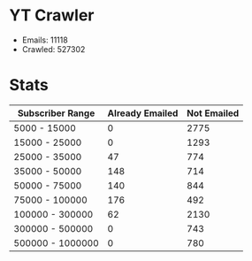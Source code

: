 # YT Crawler
- Emails: 11118
- Crawled: 527302

# Stats
| Subscriber Range  | Already Emailed | Not Emailed |
|-------|-------|-------|
| 5000 - 15000 | 0 | 2775 |
| 15000 - 25000 | 0 | 1293 |
| 25000 - 35000 | 47 | 774 |
| 35000 - 50000 | 148 | 714 |
| 50000 - 75000 | 140 | 844 |
| 75000 - 100000 | 176 | 492 |
| 100000 - 300000 | 62 | 2130 |
| 300000 - 500000 | 0 | 743 |
| 500000 - 1000000 | 0 | 780 |
